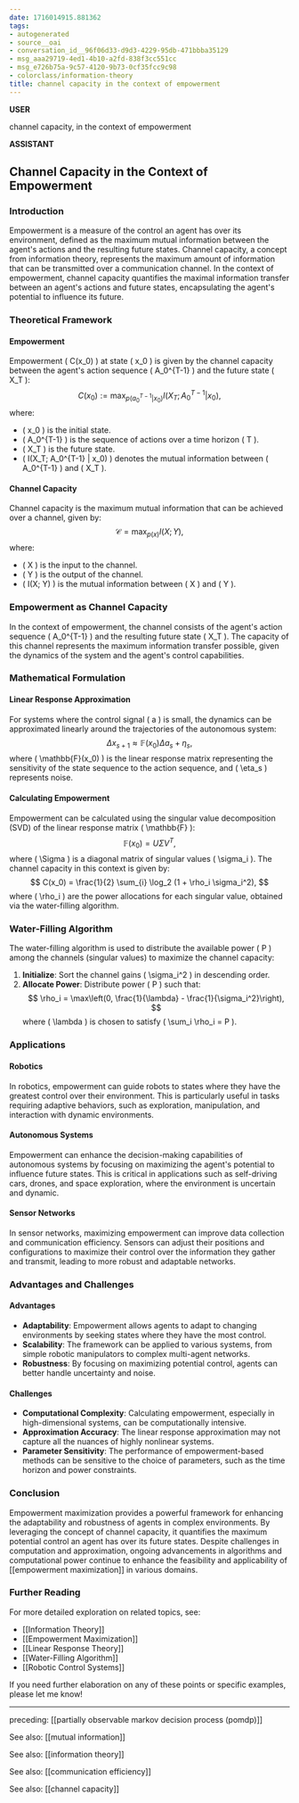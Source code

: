 ```yaml
---
date: 1716014915.881362
tags:
- autogenerated
- source__oai
- conversation_id__96f06d33-d9d3-4229-95db-471bbba35129
- msg_aaa29719-4ed1-4b10-a2fd-838f3cc551cc
- msg_e726b75a-9c57-4120-9b73-0cf35fcc9c98
- colorclass/information-theory
title: channel capacity in the context of empowerment
---
```


**USER**

channel capacity, in the context of empowerment


**ASSISTANT**

## Channel Capacity in the Context of Empowerment

### Introduction

Empowerment is a measure of the control an agent has over its environment, defined as the maximum mutual information between the agent's actions and the resulting future states. Channel capacity, a concept from information theory, represents the maximum amount of information that can be transmitted over a communication channel. In the context of empowerment, channel capacity quantifies the maximal information transfer between an agent's actions and future states, encapsulating the agent's potential to influence its future.

### Theoretical Framework

#### Empowerment

Empowerment \( C(x_0) \) at state \( x_0 \) is given by the channel capacity between the agent's action sequence \( A_0^{T-1} \) and the future state \( X_T \):
$$
C(x_0) := \max_{p(a_0^{T-1} | x_0)} I(X_T; A_0^{T-1} | x_0),
$$
where:
- \( x_0 \) is the initial state.
- \( A_0^{T-1} \) is the sequence of actions over a time horizon \( T \).
- \( X_T \) is the future state.
- \( I(X_T; A_0^{T-1} | x_0) \) denotes the mutual information between \( A_0^{T-1} \) and \( X_T \).

#### Channel Capacity

Channel capacity is the maximum mutual information that can be achieved over a channel, given by:
$$
\mathcal{C} = \max_{p(x)} I(X; Y),
$$
where:
- \( X \) is the input to the channel.
- \( Y \) is the output of the channel.
- \( I(X; Y) \) is the mutual information between \( X \) and \( Y \).

### Empowerment as Channel Capacity

In the context of empowerment, the channel consists of the agent's action sequence \( A_0^{T-1} \) and the resulting future state \( X_T \). The capacity of this channel represents the maximum information transfer possible, given the dynamics of the system and the agent's control capabilities.

### Mathematical Formulation

#### Linear Response Approximation

For systems where the control signal \( a \) is small, the dynamics can be approximated linearly around the trajectories of the autonomous system:
$$
\Delta x_{s+1} \approx \mathbb{F}(x_0) \Delta a_s + \eta_s,
$$
where \( \mathbb{F}(x_0) \) is the linear response matrix representing the sensitivity of the state sequence to the action sequence, and \( \eta_s \) represents noise.

#### Calculating Empowerment

Empowerment can be calculated using the singular value decomposition (SVD) of the linear response matrix \( \mathbb{F} \):
$$
\mathbb{F}(x_0) = U \Sigma V^T,
$$
where \( \Sigma \) is a diagonal matrix of singular values \( \sigma_i \). The channel capacity in this context is given by:
$$
C(x_0) = \frac{1}{2} \sum_{i} \log_2 (1 + \rho_i \sigma_i^2),
$$
where \( \rho_i \) are the power allocations for each singular value, obtained via the water-filling algorithm.

### Water-Filling Algorithm

The water-filling algorithm is used to distribute the available power \( P \) among the channels (singular values) to maximize the channel capacity:
1. **Initialize**: Sort the channel gains \( \sigma_i^2 \) in descending order.
2. **Allocate Power**: Distribute power \( P \) such that:
   $$
   \rho_i = \max\left(0, \frac{1}{\lambda} - \frac{1}{\sigma_i^2}\right),
   $$
   where \( \lambda \) is chosen to satisfy \( \sum_i \rho_i = P \).

### Applications

#### Robotics

In robotics, empowerment can guide robots to states where they have the greatest control over their environment. This is particularly useful in tasks requiring adaptive behaviors, such as exploration, manipulation, and interaction with dynamic environments.

#### Autonomous Systems

Empowerment can enhance the decision-making capabilities of autonomous systems by focusing on maximizing the agent's potential to influence future states. This is critical in applications such as self-driving cars, drones, and space exploration, where the environment is uncertain and dynamic.

#### Sensor Networks

In sensor networks, maximizing empowerment can improve data collection and communication efficiency. Sensors can adjust their positions and configurations to maximize their control over the information they gather and transmit, leading to more robust and adaptable networks.

### Advantages and Challenges

#### Advantages

- **Adaptability**: Empowerment allows agents to adapt to changing environments by seeking states where they have the most control.
- **Scalability**: The framework can be applied to various systems, from simple robotic manipulators to complex multi-agent networks.
- **Robustness**: By focusing on maximizing potential control, agents can better handle uncertainty and noise.

#### Challenges

- **Computational Complexity**: Calculating empowerment, especially in high-dimensional systems, can be computationally intensive.
- **Approximation Accuracy**: The linear response approximation may not capture all the nuances of highly nonlinear systems.
- **Parameter Sensitivity**: The performance of empowerment-based methods can be sensitive to the choice of parameters, such as the time horizon and power constraints.

### Conclusion

Empowerment maximization provides a powerful framework for enhancing the adaptability and robustness of agents in complex environments. By leveraging the concept of channel capacity, it quantifies the maximum potential control an agent has over its future states. Despite challenges in computation and approximation, ongoing advancements in algorithms and computational power continue to enhance the feasibility and applicability of [[empowerment maximization]] in various domains.

### Further Reading

For more detailed exploration on related topics, see:
- [[Information Theory]]
- [[Empowerment Maximization]]
- [[Linear Response Theory]]
- [[Water-Filling Algorithm]]
- [[Robotic Control Systems]]

If you need further elaboration on any of these points or specific examples, please let me know!


---

preceding: [[partially observable markov decision process (pomdp)]]

See also: [[mutual information]]


See also: [[information theory]]


See also: [[communication efficiency]]


See also: [[channel capacity]]